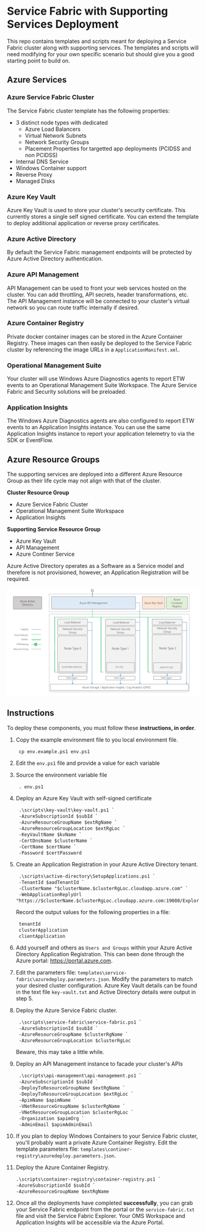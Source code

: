 # Service Fabric with Supporting Services Deployment
This repo contains templates and scripts meant for deploying a Service Fabric cluster along with supporting services.
The templates and scripts will need modifying for your own specific scenario but should give you a good starting point to build on.

## Azure Services

### Azure Service Fabric Cluster
The Service Fabric cluster template has the following properties:
* 3 distinct node types with dedicated
    * Azure Load Balancers
    * Virtual Network Subnets
    * Network Security Groups
    * Placement Properties for targetted app deployments (PCIDSS and non PCIDSS)
* Internal DNS Service
* Windows Container support
* Reverse Proxy
* Managed Disks

### Azure Key Vault
Azure Key Vault is used to store your cluster's security certificate. This currently stores a single self signed certificate. You can extend the template to deploy additional application or reverse proxy certificates.

### Azure Active Directory
By default the Service Fabric management endpoints will be protected by Azure Active Directory authentication.

### Azure API Management
API Management can be used to front your web services hosted on the cluster. You can add throttling, API secrets, header transformations, etc. The API Management instance will be connected to your cluster's virtual network so you can route traffic internally if desired.

### Azure Container Registry
Private docker container images can be stored in the Azure Container Registry. These images can then easily be deployed to the Service Fabric cluster by referencing the image URLs in a `ApplicationManifest.xml`.

### Operational Management Suite
Your cluster will use Windows Azure Diagnostics agents to report ETW events to an Operational Management Suite Workspace. The Azure Service Fabric and Security solutions will be preloaded.

### Application Insights
The Windows Azure Diagnostics agents are also configured to report ETW events to an Application Insights instance. You can use the same Application Insights instance to report your application telemetry to via the SDK or EventFlow.

## Azure Resource Groups
The supporting services are deployed into a different Azure Resource Group as their life cycle may not align with that of the cluster.

**Cluster Resource Group**
* Azure Service Fabric Cluster
* Operational Management Suite Workspace
* Application Insights

**Supporting Service Resource Group**
* Azure Key Vault
* API Management
* Azure Continer Service

Azure Active Directory operates as a Software as a Service model and therefore is not provisioned, however, an Application Registration will be required.

<img src="images/service-fabric.png" />

## Instructions
To deploy these components, you must follow these **instructions, in order**.

1. Copy the example environment file to you local environment file.
    
        cp env.example.ps1 env.ps1

2. Edit the `env.ps1` file and provide a value for each variable
3. Source the environment variable file

        . env.ps1

4. Deploy an Azure Key Vault with self-signed certificate

        .\scripts\key-vault\key-vault.ps1 `
        -AzureSubscriptionId $subId `
        -AzureResourceGroupName $extRgName `
        -AzureResourceGroupLocation $extRgLoc `
        -KeyVaultName $kvName `
        -CertDnsName $clusterName `
        -CertName $certName `
        -Password $certPassword

5. Create an Application Registration in your Azure Active Directory tenant.

        .\scripts\active-directory\SetupApplications.ps1 `
        -TenantId $aadTenantId `
        -ClusterName "$clusterName.$clusterRgLoc.cloudapp.azure.com" `
        -WebApplicationReplyUrl "https://$clusterName.$clusterRgLoc.cloudapp.azure.com:19080/Explorer/index.html"

    Record the output values for the following properties in a file:

        tenantId
        clusterApplication
        clientApplication

6. Add yourself and others as `Users and Groups` within your Azure Active Directory Application Registration. This can been done through the Azure portal: https://portal.azure.com.

7. Edit the parameters file: `templates\service-fabric\azuredeploy.parameters.json`. Modify the parameters to match your desired cluster configuration. Azure Key Vault details can be found in the text file `key-vault.txt` and Active Directory details were output in step 5.

8. Deploy the Azure Service Fabric cluster.

        .\scripts\service-fabric\service-fabric.ps1 `
        -AzureSubscriptionId $subId `
        -AzureResourceGroupName $clusterRgName `
        -AzureResourceGroupLocation $clusterRgLoc

    Beware, this may take a little while.

9. Deploy an API Management instance to facade your cluster's APIs

        .\scripts\api-management\api-management.ps1 `
        -AzureSubscriptionId $subId `
        -DeployToResourceGroupName $extRgName `
        -DeployToResourceGroupLocation $extRgLoc `
        -ApimName $apimName `
        -VNetResourceGroupName $clusterRgName `
        -VNetResourceGroupLocation $clusterRgLoc `
        -Organization $apimOrg `
        -AdminEmail $apimAdminEmail

10. If you plan to deploy Windows Containers to your Service Fabric cluster, you'll probably want a private Azure Container Registry. Edit the template parameters file: `templates\continer-registry\azuredeploy.parameters.json`.

11. Deploy the Azure Container Registry.

        .\scripts\container-registry\container-registry.ps1 `
        -AzureSubscriptionId $subId `
        -AzureResourceGroupName $extRgName

12. Once all the deployments have completed **successfully**, you can grab your Service Fabric endpoint from the portal or the `service-fabric.txt` file and visit the Service Fabric Explorer. Your OMS Workspace and Application Insights will be accessible via the Azure Portal.